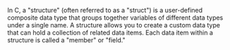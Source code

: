 In C, a "structure" (often referred to as a "struct") is a user-defined composite data type that groups together variables of different data types under a single name. A structure allows you to create a custom data type that can hold a collection of related data items. Each data item within a structure is called a "member" or "field."
